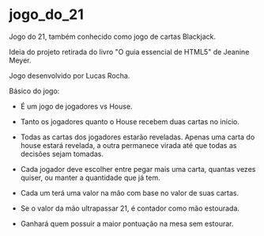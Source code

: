 # jogo_do_21
Jogo do 21, também conhecido como jogo de cartas Blackjack.

Ideia do projeto retirada do livro "O guia essencial de HTML5" de Jeanine Meyer.

Jogo desenvolvido por Lucas Rocha.

Básico do jogo:

- É um jogo de jogadores vs House.

- Tanto os jogadores quanto o House recebem duas cartas no início.

- Todas as cartas dos jogadores estarão reveladas. Apenas uma carta do house estará revelada, a outra permanece virada até que todas as decisões sejam tomadas.

- Cada jogador deve escolher entre pegar mais uma carta, quantas vezes quiser, ou manter a quantidade que já tem.

- Cada um terá uma valor na mão com base no valor de suas cartas.

- Se o valor da mão ultrapassar 21, é contador como mão estourada.

- Ganhará quem possuir a maior pontuação na mesa sem estourar.
